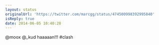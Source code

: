 ```yaml
---
layout: status
originalUrl: 'https://twitter.com/marcgg/status/474500998392995840'
isReply: true
date: 2014-06-05 10:40:28
---
```


@moox @_kud haaaaan!!! #clash
